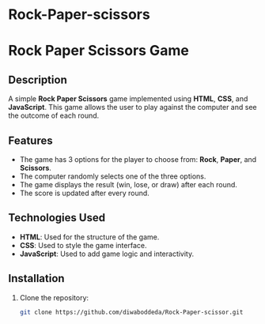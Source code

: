 # Rock-Paper-scissors
# Rock Paper Scissors Game

## Description
A simple **Rock Paper Scissors** game implemented using **HTML**, **CSS**, and **JavaScript**. This game allows the user to play against the computer and see the outcome of each round.

## Features
- The game has 3 options for the player to choose from: **Rock**, **Paper**, and **Scissors**.
- The computer randomly selects one of the three options.
- The game displays the result (win, lose, or draw) after each round.
- The score is updated after every round.

## Technologies Used
- **HTML**: Used for the structure of the game.
- **CSS**: Used to style the game interface.
- **JavaScript**: Used to add game logic and interactivity.

## Installation

1. Clone the repository:

   ```bash
   git clone https://github.com/diwaboddeda/Rock-Paper-scissor.git
